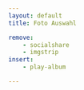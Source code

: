 ```yaml
---
layout: default
title: Foto Auswahl

remove:
    - socialshare
    - imgstrip
insert:
    - play-album

---
```

